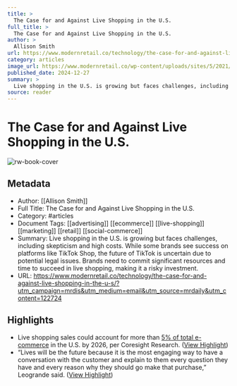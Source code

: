 ```yaml
---
title: >
  The Case for and Against Live Shopping in the U.S.
full_title: >
  The Case for and Against Live Shopping in the U.S.
author: >
  Allison Smith
url: https://www.modernretail.co/technology/the-case-for-and-against-live-shopping-in-the-u-s/?utm_campaign=mrdis&utm_medium=email&utm_source=mrdaily&utm_content=122724
category: articles
image_url: https://www.modernretail.co/wp-content/uploads/sites/5/2021/12/watch-live.gif
published_date: 2024-12-27
summary: >
  Live shopping in the U.S. is growing but faces challenges, including skepticism and high costs. While some brands see success on platforms like TikTok Shop, the future of TikTok is uncertain due to potential legal issues. Brands need to commit significant resources and time to succeed in live shopping, making it a risky investment.
source: reader
---
```

# The Case for and Against Live Shopping in the U.S.

![rw-book-cover](https://www.modernretail.co/wp-content/uploads/sites/5/2021/12/watch-live.gif)

## Metadata
- Author: [[Allison Smith]]
- Full Title: The Case for and Against Live Shopping in the U.S.
- Category: #articles
- Document Tags: [[advertising]] [[ecommerce]] [[live-shopping]] [[marketing]] [[retail]] [[social-commerce]] 
- Summary: Live shopping in the U.S. is growing but faces challenges, including skepticism and high costs. While some brands see success on platforms like TikTok Shop, the future of TikTok is uncertain due to potential legal issues. Brands need to commit significant resources and time to succeed in live shopping, making it a risky investment.
- URL: https://www.modernretail.co/technology/the-case-for-and-against-live-shopping-in-the-u-s/?utm_campaign=mrdis&utm_medium=email&utm_source=mrdaily&utm_content=122724

## Highlights
- Live shopping sales could account for more than [5% of total e-commerce](https://www.emarketer.com/content/what-brands-need-know-about-livestream-ecommerce) in the U.S. by 2026, per Coresight Research. ([View Highlight](https://read.readwise.io/read/01jgbn81r10q0tn2mm05vbvexa))
- “Lives will be the future because it is the most engaging way to have a conversation with the customer and explain to them every question they have and every reason why they should go make that purchase,” Leogrande said. ([View Highlight](https://read.readwise.io/read/01jgbnd0dar3xkztms1q2ych82))


